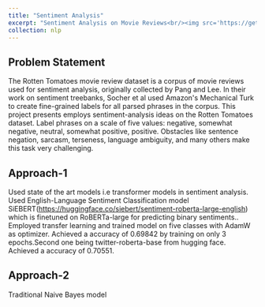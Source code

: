 ```yaml
---
title: "Sentiment Analysis"
excerpt: "Sentiment Analysis on Movie Reviews<br/><img src='https://getthematic.com/assets/img/sentiment-analysis/fine-grained.png' width='500' height='300'>"
collection: nlp
---
```


## Problem Statement
The Rotten Tomatoes movie review dataset is a corpus of movie reviews used for sentiment analysis, originally collected by Pang and Lee. In their work on sentiment treebanks, Socher et al used Amazon's Mechanical Turk to create fine-grained labels for all parsed phrases in the corpus. This project presents employs sentiment-analysis ideas on the Rotten Tomatoes dataset. Label phrases on a scale of five values: negative, somewhat negative, neutral, somewhat positive, positive. Obstacles like sentence negation, sarcasm, terseness, language ambiguity, and many others make this task very challenging.

## Approach-1
Used state of the art models i.e transformer models in sentiment analysis. Used English-Language Sentiment Classification model SiEBERT(https://huggingface.co/siebert/sentiment-roberta-large-english) which is finetuned on RoBERTa-large for predicting binary sentiments.. Employed transfer learning and trained model on five classes with AdamW as optimizer. Achieved a accuracy of 0.69842 by training on only 3 epochs.Second one being twitter-roberta-base from hugging face. Achieved a accuracy of 0.70551.

## Approach-2
Traditional Naive Bayes model 

